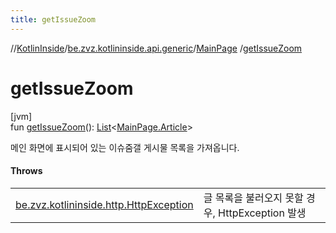```yaml
---
title: getIssueZoom
---
```

//[KotlinInside](../../../index.html)/[be.zvz.kotlininside.api.generic](../index.html)/[MainPage](index.html)
/[getIssueZoom](get-issue-zoom.html)

# getIssueZoom

[jvm]\
fun [getIssueZoom](get-issue-zoom.html)(): [List](https://kotlinlang.org/api/latest/jvm/stdlib/kotlin.collections/-list/index.html)<[MainPage.Article](
-article/index.html)>

메인 화면에 표시되어 있는 이슈줌갤 게시물 목록을 가져옵니다.

#### Throws

| | |
|---|---|
| [be.zvz.kotlininside.http.HttpException](../../be.zvz.kotlininside.http/-http-exception/index.html) | 글 목록을 불러오지 못할 경우, HttpException 발생 |



